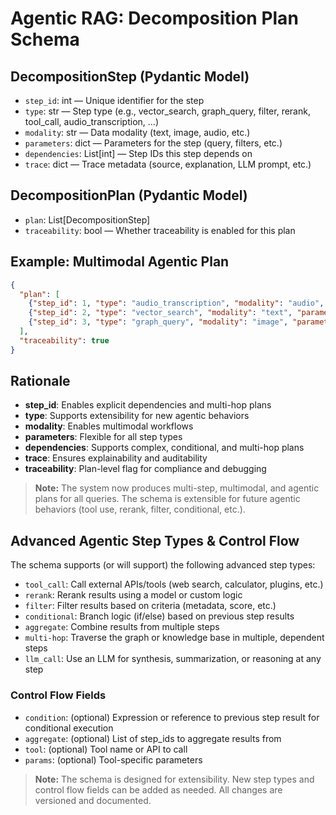 # Agentic RAG: Decomposition Plan Schema

## DecompositionStep (Pydantic Model)
- `step_id`: int — Unique identifier for the step
- `type`: str — Step type (e.g., vector_search, graph_query, filter, rerank, tool_call, audio_transcription, ...)
- `modality`: str — Data modality (text, image, audio, etc.)
- `parameters`: dict — Parameters for the step (query, filters, etc.)
- `dependencies`: List[int] — Step IDs this step depends on
- `trace`: dict — Trace metadata (source, explanation, LLM prompt, etc.)

## DecompositionPlan (Pydantic Model)
- `plan`: List[DecompositionStep]
- `traceability`: bool — Whether traceability is enabled for this plan

## Example: Multimodal Agentic Plan
```json
{
  "plan": [
    {"step_id": 1, "type": "audio_transcription", "modality": "audio", "parameters": {"file": "audio.mp3"}, "dependencies": [], "trace": {"source": "rule-based", "explanation": "Rule-based agentic decomposition", "step": "audio_transcription"}},
    {"step_id": 2, "type": "vector_search", "modality": "text", "parameters": {"query": "topics from step 1"}, "dependencies": [1], "trace": {"source": "rule-based", "explanation": "Rule-based agentic decomposition", "step": "vector_search"}},
    {"step_id": 3, "type": "graph_query", "modality": "image", "parameters": {"related_to": "topics from step 1"}, "dependencies": [1], "trace": {"source": "rule-based", "explanation": "Rule-based agentic decomposition", "step": "graph_query"}}
  ],
  "traceability": true
}
```

## Rationale
- **step_id**: Enables explicit dependencies and multi-hop plans
- **type**: Supports extensibility for new agentic behaviors
- **modality**: Enables multimodal workflows
- **parameters**: Flexible for all step types
- **dependencies**: Supports complex, conditional, and multi-hop plans
- **trace**: Ensures explainability and auditability
- **traceability**: Plan-level flag for compliance and debugging

> **Note:** The system now produces multi-step, multimodal, and agentic plans for all queries. The schema is extensible for future agentic behaviors (tool use, rerank, filter, conditional, etc.). 

## Advanced Agentic Step Types & Control Flow

The schema supports (or will support) the following advanced step types:
- `tool_call`: Call external APIs/tools (web search, calculator, plugins, etc.)
- `rerank`: Rerank results using a model or custom logic
- `filter`: Filter results based on criteria (metadata, score, etc.)
- `conditional`: Branch logic (if/else) based on previous step results
- `aggregate`: Combine results from multiple steps
- `multi-hop`: Traverse the graph or knowledge base in multiple, dependent steps
- `llm_call`: Use an LLM for synthesis, summarization, or reasoning at any step

### Control Flow Fields
- `condition`: (optional) Expression or reference to previous step result for conditional execution
- `aggregate`: (optional) List of step_ids to aggregate results from
- `tool`: (optional) Tool name or API to call
- `params`: (optional) Tool-specific parameters

> **Note:** The schema is designed for extensibility. New step types and control flow fields can be added as needed. All changes are versioned and documented. 